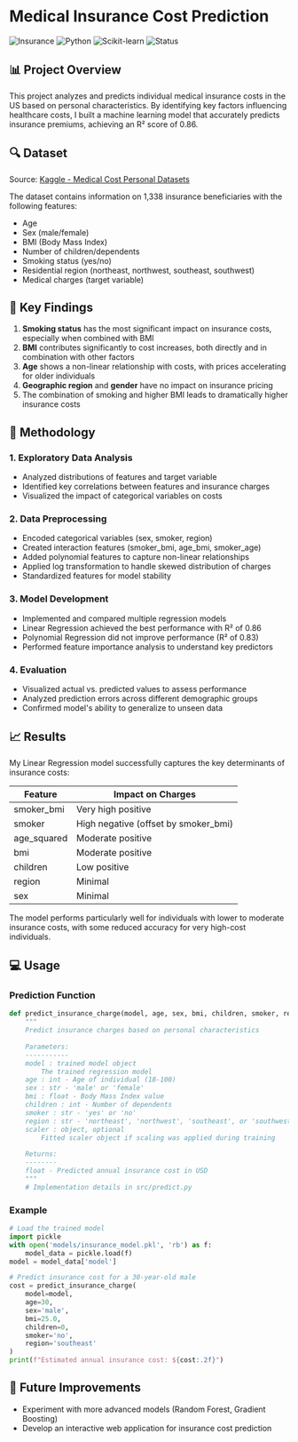# Medical Insurance Cost Prediction

![Insurance](https://img.shields.io/badge/Insurance-Healthcare-blue)
![Python](https://img.shields.io/badge/Python-3.9+-green.svg)
![Scikit-learn](https://img.shields.io/badge/Scikit--learn-1.0.2-orange.svg)
![Status](https://img.shields.io/badge/Status-Completed-success.svg)

## 📊 Project Overview

This project analyzes and predicts individual medical insurance costs in the US based on personal characteristics. By identifying key factors influencing healthcare costs, I built a machine learning model that accurately predicts insurance premiums, achieving an R² score of 0.86.

## 🔍 Dataset

Source: [Kaggle - Medical Cost Personal Datasets](https://www.kaggle.com/datasets/mirichoi0218/insurance/data)

The dataset contains information on 1,338 insurance beneficiaries with the following features:
- Age
- Sex (male/female)
- BMI (Body Mass Index)
- Number of children/dependents
- Smoking status (yes/no)
- Residential region (northeast, northwest, southeast, southwest)
- Medical charges (target variable)

## 📝 Key Findings

1. **Smoking status** has the most significant impact on insurance costs, especially when combined with BMI
2. **BMI** contributes significantly to cost increases, both directly and in combination with other factors
3. **Age** shows a non-linear relationship with costs, with prices accelerating for older individuals
4. **Geographic region** and **gender** have no impact on insurance pricing
5. The combination of smoking and higher BMI leads to dramatically higher insurance costs

## 🔧 Methodology

### 1. Exploratory Data Analysis
- Analyzed distributions of features and target variable
- Identified key correlations between features and insurance charges
- Visualized the impact of categorical variables on costs

### 2. Data Preprocessing
- Encoded categorical variables (sex, smoker, region)
- Created interaction features (smoker_bmi, age_bmi, smoker_age)
- Added polynomial features to capture non-linear relationships
- Applied log transformation to handle skewed distribution of charges
- Standardized features for model stability

### 3. Model Development
- Implemented and compared multiple regression models
- Linear Regression achieved the best performance with R² of 0.86
- Polynomial Regression did not improve performance (R² of 0.83)
- Performed feature importance analysis to understand key predictors

### 4. Evaluation
- Visualized actual vs. predicted values to assess performance
- Analyzed prediction errors across different demographic groups
- Confirmed model's ability to generalize to unseen data

## 📈 Results

My Linear Regression model successfully captures the key determinants of insurance costs:

| Feature     | Impact on Charges |
|-------------|------------------|
| smoker_bmi  | Very high positive |
| smoker      | High negative (offset by smoker_bmi) |
| age_squared | Moderate positive |
| bmi         | Moderate positive |
| children    | Low positive |
| region      | Minimal |
| sex         | Minimal |

The model performs particularly well for individuals with lower to moderate insurance costs, with some reduced accuracy for very high-cost individuals.

## 💻 Usage

### Prediction Function
```python
def predict_insurance_charge(model, age, sex, bmi, children, smoker, region, scaler=None):
    """
    Predict insurance charges based on personal characteristics
    
    Parameters:
    -----------
    model : trained model object
        The trained regression model
    age : int - Age of individual (18-100)
    sex : str - 'male' or 'female'
    bmi : float - Body Mass Index value
    children : int - Number of dependents
    smoker : str - 'yes' or 'no'
    region : str - 'northeast', 'northwest', 'southeast', or 'southwest'
    scaler : object, optional
        Fitted scaler object if scaling was applied during training
        
    Returns:
    --------
    float - Predicted annual insurance cost in USD
    """
    # Implementation details in src/predict.py
```

### Example
```python
# Load the trained model
import pickle
with open('models/insurance_model.pkl', 'rb') as f:
    model_data = pickle.load(f)
model = model_data['model']

# Predict insurance cost for a 30-year-old male
cost = predict_insurance_charge(
    model=model,
    age=30, 
    sex='male', 
    bmi=25.0, 
    children=0, 
    smoker='no', 
    region='southeast'
)
print(f"Estimated annual insurance cost: ${cost:.2f}")
```

## 🚀 Future Improvements

- Experiment with more advanced models (Random Forest, Gradient Boosting)
- Develop an interactive web application for insurance cost prediction
